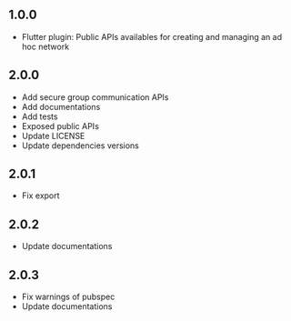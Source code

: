 ## 1.0.0

* Flutter plugin: Public APIs availables for creating and managing an ad hoc network

## 2.0.0

* Add secure group communication APIs
* Add documentations
* Add tests
* Exposed public APIs
* Update LICENSE
* Update dependencies versions

## 2.0.1

* Fix export

## 2.0.2

* Update documentations

## 2.0.3

* Fix warnings of pubspec
* Update documentations
